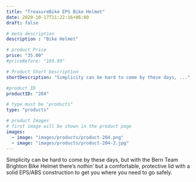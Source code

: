 ```yaml
---
title: "TreasureBike EPS Bike Helmet"
date: 2020-10-17T11:22:16+06:00
draft: false

# meta description
description : "Bike Helmet"

# product Price
price: "35.00"
#priceBefore: "169.99"

# Product Short Description
shortDescription: "Simplicity can be hard to come by these days, ..."

#product ID
productID: "204"

# type must be "products"
type: "products"

# product Images
# first image will be shown in the product page
images:
  - image: "images/products/product-204.png"
  - image: "images/products/product-204-2.jpg"
---
```


Simplicity can be hard to come by these days, but with the Bern Team Brighton Bike Helmet there’s nothin’ but a comfortable, protective lid with a solid EPS/ABS construction to get you where you need to go safely.
